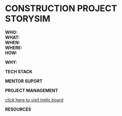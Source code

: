# CONSTRUCTION PROJECT STORYSIM

**WHO:**<br>
**WHAT:**<br>
**WHEN:**<br>
**WHERE:**<br>
**HOW:**<br>

**WHY:**

**TECH STACK**

**MENTOR SUPORT**

**PROJECT MANAGEMENT**

[click here to visit trello board](https://trello.com/invite/b/61MNau1u/ATTI79804a4091e5fe989b77b2dfc94b0955B6C426EE/construction-project-storysim)

**RESOURCES**
